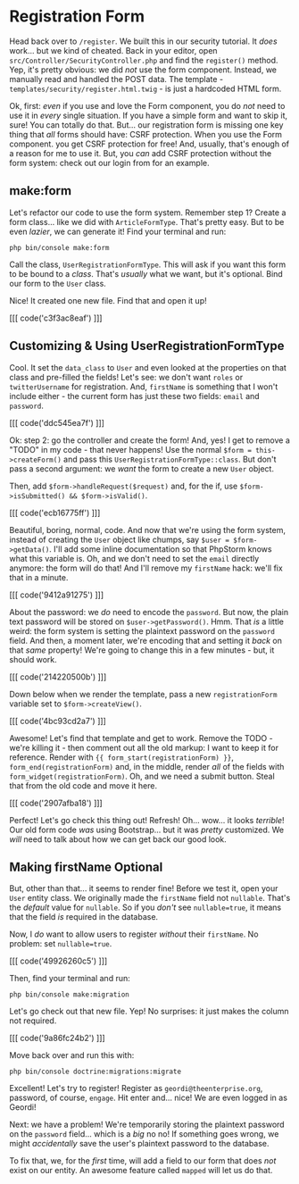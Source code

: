 # Registration Form

Head back over to `/register`. We built this in our security tutorial. It *does*
work... but we kind of cheated. Back in your editor, open
`src/Controller/SecurityController.php` and find the `register()` method. Yep,
it's pretty obvious: we did *not* use the form component. Instead, we manually
read and handled the POST data. The template - `templates/security/register.html.twig` -
is just a hardcoded HTML form.

Ok, first: *even* if you use and love the Form component, you do *not* need to use
it in *every* single situation. If you have a simple form and want to skip it,
sure! You can totally do that. But... our registration form is missing one key
thing that *all* forms should have: CSRF protection. When you use the Form component.
you get CSRF protection for free! And, usually, that's enough of a reason for
me to use it. But, you *can* add CSRF protection without the form system: check out
our login from for an example.

## make:form

Let's refactor our code to use the form system. Remember step 1? Create a form
class... like we did with `ArticleFormType`. That's pretty easy. But to be even
*lazier*, we can generate it! Find your terminal and run:

```terminal
php bin/console make:form
```

Call the class, `UserRegistrationFormType`. This will ask if you want this form
to be bound to a *class*. That's *usually* what we want, but it's optional. Bind
our form to the `User` class.

Nice! It created one new file. Find that and open it up!

[[[ code('c3f3ac8eaf') ]]]

## Customizing & Using UserRegistrationFormType

Cool. It set the `data_class` to `User` and even looked at the properties on
that class and pre-filled the fields! Let's see: we don't want `roles` or
`twitterUsername` for registration. And, `firstName` is something that I won't
include either - the current form has just these two fields: `email` and `password`.

[[[ code('ddc545ea7f') ]]]

Ok: step 2: go the controller and create the form! And, yes! I get to remove a
"TODO" in my code - that never happens! Use the normal `$form = this->createForm()`
and pass this `UserRegistrationFormType::class`. But don't pass a second argument:
we *want* the form to create a new `User` object.

Then, add `$form->handleRequest($request)` and, for the if, use
`$form->isSubmitted() && $form->isValid()`.

[[[ code('ecb16775ff') ]]]

Beautiful, boring, normal, code. And now that we're using the form system, instead
of creating the `User` object like chumps, say `$user = $form->getData()`. I'll
add some inline documentation so that PhpStorm knows what this variable is. Oh, and
we don't need to set the `email` directly anymore: the form will do that! And I'll
remove my `firstName` hack: we'll fix that in a minute.

[[[ code('9412a91275') ]]]

About the password: we *do* need to encode the `password`. But now, the plain text
password will be stored on `$user->getPassword()`. Hmm. That *is* a little weird:
the form system is setting the plaintext password on the `password` field. And then,
a moment later, we're encoding that and setting it *back* on that *same* property!
We're going to change this in a few minutes - but, it should work.

[[[ code('214220500b') ]]]

Down below when we render the template, pass a new `registrationForm` variable set
to `$form->createView()`.

[[[ code('4bc93cd2a7') ]]]

Awesome! Let's find that template and get to work. Remove the TODO - we're killing
it - then comment out all the old markup: I want to keep it for reference. Render
with `{{ form_start(registrationForm) }}`,  `form_end(registrationForm)` and, in
the middle, render *all* of the fields with `form_widget(registrationForm)`. Oh,
and we need a submit button. Steal that from the old code and move it here.

[[[ code('2907afba18') ]]]

Perfect! Let's go check this thing out! Refresh! Oh... wow... it looks *terrible*!
Our old form code *was* using Bootstrap... but it was *pretty* customized. We
*will* need to talk about how we can get back our good look.

## Making firstName Optional

But, other than that... it seems to render fine! Before we test it, open your `User`
entity class. We originally made the `firstName` field not `nullable`. That's
the *default* value for `nullable`. So if you *don't* see `nullable=true`, it means
that the field *is* required in the database.

Now, I *do* want to allow users to register *without* their `firstName`. No problem:
set `nullable=true`.

[[[ code('49926260c5') ]]]

Then, find your terminal and run:

```terminal
php bin/console make:migration
```

Let's go check out that new file. Yep! No surprises: it just makes the column not
required.

[[[ code('9a86fc24b2') ]]]

Move back over and run this with:

```terminal
php bin/console doctrine:migrations:migrate
```

Excellent! Let's try to register! Register as `geordi@theenterprise.org`, password,
of course, `engage`. Hit enter and... nice! We are even logged in as Geordi!

Next: we have a problem! We're temporarily storing the plaintext password on
the `password` field... which is a *big* no no! If something goes wrong, we might
*accidentally* save the user's plaintext password to the database.

To fix that, we, for the *first* time, will add a field to our form that does
*not* exist on our entity. An awesome feature called `mapped` will let us do that.
